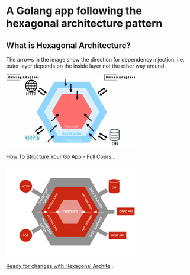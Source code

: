 # A Golang app following the hexagonal architecture pattern


## What is Hexagonal Architecture?


The arrows in the image show the direction for dependency injection, i.e. outer layer depends on the inside layer not the other way around.

<div style="display:flex; flex-wrap: wrap; gap: 8px">
<a href="https://www.youtube.com/watch?v=MpFog2kZsHk">
    <img src="documentation-assets/hex.png" width=350/>
    <p style="max-width:300px; white-space: nowrap;overflow: hidden; text-overflow: ellipsis;">How To Structure Your Go App - Full Course [ Hex Arch + Tests ] by 
Kantan Coding</p>
</a>


<a href="https://netflixtechblog.com/ready-for-changes-with-hexagonal-architecture-b315ec967749">
    <img src="documentation-assets/hex-detailed.png" width=350/>
    <p style="max-width:300px; white-space: nowrap;overflow: hidden; text-overflow: ellipsis;">Ready for changes with Hexagonal Architecture by netflixtechblog.com</p>
</a>
</div>